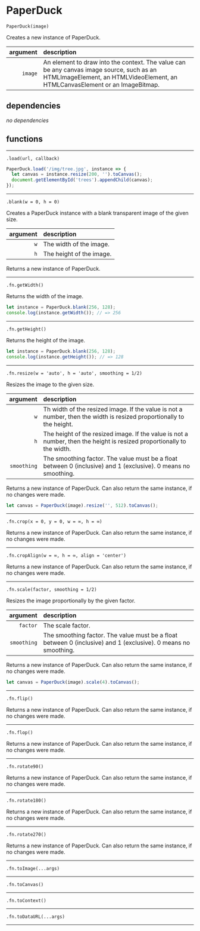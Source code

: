# PaperDuck

`PaperDuck(image)`

Creates a new instance of PaperDuck.

| argument | description |
| ---: | :--- |
| `image` | An element to draw into the context. The value can be any canvas image source, such as an HTMLImageElement, an HTMLVideoElement, an HTMLCanvasElement or an ImageBitmap. |

## dependencies

*no dependencies*

## functions

---

`.load(url, callback)`

```javascript
PaperDuck.load('/img/tree.jpg', instance => {
  let canvas = instance.resize(200, '').toCanvas();
  document.getElementById('trees').appendChild(canvas);
});
```

---

`.blank(w = 0, h = 0)`

Creates a PaperDuck instance with a blank transparent image of the given size.

| argument | description |
| ---: | :--- |
| `w` | The width of the image. |
| `h` | The height of the image. |

Returns a new instance of PaperDuck.

---

`.fn.getWidth()`

Returns the width of the image.

```javascript
let instance = PaperDuck.blank(256, 128);
console.log(instance.getWidth()); // => 256
```

---

`.fn.getHeight()`

Returns the height of the image.

```javascript
let instance = PaperDuck.blank(256, 128);
console.log(instance.getHeight()); // => 128
```

---

`.fn.resize(w = 'auto', h = 'auto', smoothing = 1/2)`

Resizes the image to the given size.

| argument | description |
| ---: | :--- |
| `w` | Th width of the resized image. If the value is not a number, then the width is resized proportionally to the height. |
| `h` | The height of the resized image. If the value is not a number, then the height is resized proportionally to the width. |
| `smoothing` | The smoothing factor. The value must be a float between 0 (inclusive) and 1 (exclusive). 0 means no smoothing. |

Returns a new instance of PaperDuck. Can also return the same instance, if no changes were made.

```javascript
let canvas = PaperDuck(image).resize('', 512).toCanvas();
```

---

`.fn.crop(x = 0, y = 0, w = ∞, h = ∞)`

Returns a new instance of PaperDuck. Can also return the same instance, if no changes were made.

---

`.fn.cropAlign(w = ∞, h = ∞, align = 'center')`

Returns a new instance of PaperDuck. Can also return the same instance, if no changes were made.

---

`.fn.scale(factor, smoothing = 1/2)`

Resizes the image proportionally by the given factor.

| argument | description |
| ---: | :--- |
| `factor` | The scale factor. |
| `smoothing` | The smoothing factor. The value must be a float between 0 (inclusive) and 1 (exclusive). 0 means no smoothing. |

Returns a new instance of PaperDuck. Can also return the same instance, if no changes were made.

```javascript
let canvas = PaperDuck(image).scale(4).toCanvas();
```

---

`.fn.flip()`

Returns a new instance of PaperDuck. Can also return the same instance, if no changes were made.

---

`.fn.flop()`

Returns a new instance of PaperDuck. Can also return the same instance, if no changes were made.

---

`.fn.rotate90()`

Returns a new instance of PaperDuck. Can also return the same instance, if no changes were made.

---

`.fn.rotate180()`

Returns a new instance of PaperDuck. Can also return the same instance, if no changes were made.

---

`.fn.rotate270()`

Returns a new instance of PaperDuck. Can also return the same instance, if no changes were made.

---

`.fn.toImage(...args)`

---

`.fn.toCanvas()`

---

`.fn.toContext()`

---

`.fn.toDataURL(...args)`

---
